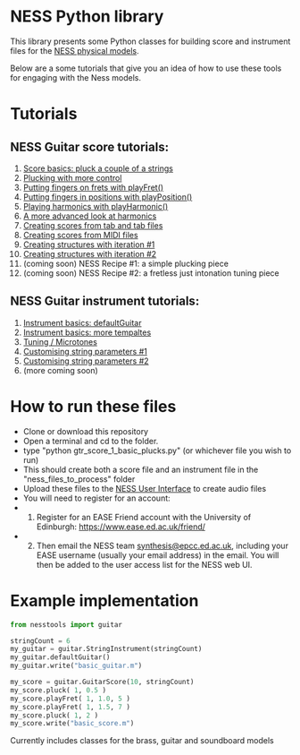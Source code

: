 # NESS Python library

This library presents some Python classes for building score and instrument files for the [NESS physical models](http://ness.music.ed.ac.uk).

Below are a some tutorials that give you an idea of how to use these tools for engaging with the Ness models.


# Tutorials

## NESS Guitar score tutorials:
1. [Score basics: pluck a couple of a strings](https://tommmmudd.github.io/ness-tools/tutorials/tutorial1)
2. [Plucking with more control](https://tommmmudd.github.io/ness-tools/tutorials/tutorial2)
3. [Putting fingers on frets with playFret()](https://tommmmudd.github.io/ness-tools/tutorials/tutorial3)
4. [Putting fingers in positions with playPosition()](https://tommmmudd.github.io/ness-tools/tutorials/tutorial4)
5. [Playing harmonics with playHarmonic()](https://tommmmudd.github.io/ness-tools/tutorials/tutorial5)
6. [A more advanced look at harmonics](https://tommmmudd.github.io/ness-tools/tutorials/tutorial6)
7. [Creating scores from tab and tab files](https://tommmmudd.github.io/ness-tools/tutorials/tutorial7)
8. [Creating scores from MIDI files](https://tommmmudd.github.io/ness-tools/tutorials/tutorial8)
9. [Creating structures with iteration #1](https://tommmmudd.github.io/ness-tools/tutorials/tutorial9)
10. [Creating structures with iteration #2](https://tommmmudd.github.io/ness-tools/tutorials/tutorial10)
11. (coming soon) NESS Recipe #1: a simple plucking piece
12. (coming soon) NESS Recipe #2: a fretless just intonation tuning piece

## NESS Guitar instrument tutorials:
1. [Instrument basics: defaultGuitar](https://tommmmudd.github.io/ness-tools/tutorials/instrument_tutorial1)
2. [Instrument basics: more tempaltes](https://tommmmudd.github.io/ness-tools/tutorials/instrument_tutorial2)
3. [Tuning / Microtones](https://tommmmudd.github.io/ness-tools/tutorials/instrument_tutorial3)
4. [Customising string parameters #1](https://tommmmudd.github.io/ness-tools/tutorials/instrument_tutorial4)
5. [Customising string parameters #2](https://tommmmudd.github.io/ness-tools/tutorials/instrument_tutorial5)
6. (more coming soon)

# How to run these files
- Clone or download this repository
- Open a terminal and cd to the folder.
- type "python gtr_score_1_basic_plucks.py" (or whichever file you wish to run)
- This should create both a score file and an instrument file in the "ness_files_to_process" folder
- Upload these files to the [NESS User Interface](https://ness-frontend.eca.ed.ac.uk/) to create audio files
- You will need to register for an account:
- 1) Register for an EASE Friend account with the University of Edinburgh: https://www.ease.ed.ac.uk/friend/
- 2) Then email the NESS team synthesis@epcc.ed.ac.uk, including your EASE username (usually your email address) in the email.  You will then be added to the user access list for the NESS web UI.


# Example implementation

```python
from nesstools import guitar

stringCount = 6
my_guitar = guitar.StringInstrument(stringCount)
my_guitar.defaultGuitar()
my_guitar.write("basic_guitar.m")

my_score = guitar.GuitarScore(10, stringCount)       
my_score.pluck( 1, 0.5 )
my_score.playFret( 1, 1.0, 5 )
my_score.playFret( 1, 1.5, 7 )
my_score.pluck( 1, 2 )
my_score.write("basic_score.m")
```

Currently includes classes for the brass, guitar and soundboard models
